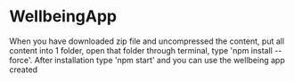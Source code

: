 # WellbeingApp


When you have downloaded zip file and uncompressed the content, put all content into 1 folder, open that folder through terminal, type 'npm install --force'. After installation type 'npm start' and you can use the wellbeing app created 
